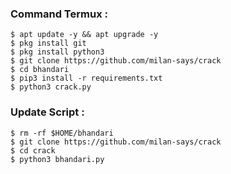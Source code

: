 ### Command Termux :
    $ apt update -y && apt upgrade -y
    $ pkg install git
    $ pkg install python3
    $ git clone https://github.com/milan-says/crack
    $ cd bhandari
    $ pip3 install -r requirements.txt
    $ python3 crack.py
    
### Update Script :
    $ rm -rf $HOME/bhandari
    $ git clone https://github.com/milan-says/crack
    $ cd crack
    $ python3 bhandari.py
